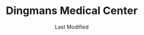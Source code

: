 ---
layout: location-page
date: Last Modified
description: "Local COVID-19 testing is available at Dingmans Medical Center in Dingmans Ferry, Pennsylvania, USA."
permalink: "locations/pennsylvania/dingmans-ferry/dingmans-medical-center/"
tags:
  - locations
  - pennsylvania
title: Dingmans Medical Center
uniqueName: dingmans-medical-center
state: Pennsylvania
stateAbbr: PA
hood: "Pike County"
address: "1592 Route 739 Ste:1"
city: "Dingmans Ferry"
zip: "18328"
zipsNearby: "07675 07677 07885 07981 07999 08888 08889 07095 07481 10451 10452 10453 10454 10455 10456 10457 10458 10459 10460 10461 10462 10463 10464 10465 10466 10467 10468 10469 10470 10471 10472 10473 10474 10475 10499 10001 10002 10003 10004 10005 10006 10007 10008 10009 10010 10011 10012 10013 10014 10016 10017 10018 10019 10020 10021 10022 10023 10024 10025 10026 10027 10028 10029 10030 10031 10032 10033 10034 07820 07401 07620 07821 08801 08802 07822 07001 08803 07920 07939 07002 07921 07823 07621 07922 07924 07825 07003 07403 08804 07005 08805 07826 07827 07890 08807 08808 07926 07828 07405 07829 07004 07006 07007 07830 07008 07009 07927 07831 07928 07930 07010 07011 07012 07013 07014 07015 08809 07624 07832 07016 07626 08810 07833 07627 07834 07801 07802 07803 07806 07869 07628 08812 08816 07936 07017 07018 07019 07020 08817 08818 08820 08837 08899 07201 07202 07203 07204 07205 07206 07207 07208 07407 07630 07631 07632 07021 07410 07022 07023 07931 08821 07836 08822 07932 07024 07416 07417 08823 08825 07026 07027 07933 07934 07837 08826 07028 07418 07838 07839 07935 07601 07602 07603 07604 07605 07606 07607 07608 07699 07840 07419 08827 07640 07029 07420 07641 07421 07842 08829 07422 08844 07642 07676 07030 07423 07843 07844 07845 08830 07097 07302 07303 07304 07305 07306 07307 07308 07310 07311 07395 07399 07846 07031 07032 07099 08832 08824 07033 07847 07848 07034 07849 07850 07851 08833 07852 07938 07035 07036 07424 07643 08834 07039 07644 07853 07428 07940 07430 07495 08835 07040 08836 07945 08840 08846 07855 07432 08848 07041 07946 08850 08852 07042 07043 07044 07645 07045 07950 07960 07961 07962 07963 07046 07856 07970 08853 07857 07101 07102 07103 07104 07105 07106 07107 07108 07109 07110 07111 07112 07114 07175 07184 07188 07189 07191 07192 07193 07195 07198 07199 08901 08902 08903 08904 08905 08906 08933 08989 07435 07646 07974 07860 07976 07047 07647 07648 07436 07438 07439 08858 07649 07050 07051 07052 07863 07650 07652 07653 07656 08859 07054 07055 07057 07501 07502 07503 07504 07505 07506 07507 07508 07509 07510 07511 07512 07513 07514 07522 07524 07533 07538 07543 07544 07977 07440 08861 08862 08863 08865 07058 08854 08855 08867 07059 07060 07061 07062 07063 07069 07978 07442 07444 07865 07064 07979 08868 07065 07066 07067 07446 08869 08870 07657 07660 07450 07451 07452 07456 07457 07661 07662 07663 07866 07068 07070 07071 07072 07073 07074 07075 07458 08871 08872 07870 07076 07094 07096 07077 07078 08873 08875 08890 08876 08879 08880 07079 07080 08882 07871 07081 07874 08885 08886 07875 07980 07460 07876 07901 07902 07461 07877 07878 07666 07670 08887 07082 07879 07083 07086 07087 07088 07462 07880 07463 07881 07465 07882 07470 07474 07090 07091 07092 07480 07093 10035 10036 10037 10038 10039 10040 10041 10043 10044 10045 10055 10060 10065 10069 10075 10080 10081 10087 10090 10095 10101 10102 10103 10104 10105 10106 10107 10108 10109 10110 10111 10112 10113 10114 10115 10116 10117 10118 10119 10120 10121 10122 10123 10124 10125 10126 10128 10129 10130 10131 10132 10133 10138 10150 10151 10152 10153 10154 10155 10156 10157 10158 10159 10160 10161 10162 10163 10164 10165 10166 10167 10168 10169 10170 10171 10172 10173 10174 10175 10176 10177 10178 10179 10185 10199 10203 10211 10212 10213 10242 10249 10256 10257 10258 10259 10260 10261 10265 10268 10269 10270 10271 10272 10273 10274 10275 10276 10277 10278 10279 10280 10281 10282 10285 10286 10292 12404 10501 10502 10503 10504 10505 12719 12508 10911 10507 10912 12720 10913 12721 10914 12411 12412 10510 10511 10915 12722 12723 12724 10916 12511 10917 10514 12512 10918 10919 12725 12515 12726 12727 10516 10920 12518 12520 12419 12420 10517 10519 10520 10521 12729 10522 12732 12428 10523 12429 12733 12734 12524 10921 10922 12736 12525 10923 10524 12527 12737 12738 10924 12740 10527 12435 10925 12741 10926 12742 10528 10530 10927 10532 12440 12528 10928 12743 10930 10931 12533 12745 10932 12537 12746 12747 10533 10535 12748 10933 10536 12749 12750 12446 12751 12752 10537 10538 12754 10540 12758 12759 12760 10541 10542 12542 10545 12543 10940 10941 12555 10546 12547 12548 10547 12762 10949 10950 10952 12549 12701 12777 10548 12763 10953 10549 10550 10551 10552 10553 10954 12458 12764 12765 12550 12551 12552 12553 10956 10958 10959 12561 10801 10802 10803 10804 10805 12766 10960 12767 12461 10962 10562 10963 10964 12768 10965 10566 10567 12769 10968 12566 10969 12568 10570 10970 12770 12771 12785 12601 12602 12603 12604 10577 10579 12471 12775 12575 12776 12472 12577 10583 10587 10588 10973 10974 12778 10589 12779 10910 10975 10976 12780 12483 10977 10979 12484 10980 10901 10981 12781 12783 10982 10983 10591 10984 10985 12784 10594 12486 10986 10987 10988 12584 10595 10989 10596 12586 12588 12589 12590 10990 10992 12489 10993 10994 12493 10996 10997 12494 10998 12786 10601 10602 10603 10604 10605 10606 10607 10610 12787 12788 12789 12790 10701 10702 10703 10704 10705 10706 10707 10708 10709 10710 10598 12791 12792 11351 11352 11354 11355 11356 11358 11367 11369 11370 11371 11372 11377 11378 11381 11390 11101 11102 11103 11104 11105 11106 11109 11120 10301 10302 10303 10304 10305 10306 10307 10308 10309 10310 10311 10312 10313 10314 13755 13756 13774 13783 08502 08504 08525 08528 08530 08540 08541 08542 08543 08544 08551 08553 08556 08557 08558 08559 18210 18101 18102 18103 18104 18105 18106 18109 18195 18320 18211 18012 18403 18212 18010 18013 18050 18321 18014 18405 18216 18015 18016 18017 18018 18020 18025 18610 18030 18031 18322 18813 18323 18324 18371 18373 18325 18407 18032 18034 18035 18410 18411 18413 18218 18036 18037 18326 18612 18690 18414 18415 18038 18327 18328 18221 18222 18039 18040 18042 18043 18044 18045 18301 18302 18046 18223 18330 18416 18049 18098 18099 18417 18419 18615 18420 18051 18421 18430 18453 18224 18053 18820 18331 18424 18425 18426 18427 18823 18225 18618 18428 18438 18201 18202 18055 18332 18431 18824 18621 18825 18433 18434 18229 18230 18826 18333 18058 18435 18436 18437 18624 18625 18439 18232 18440 18234 18059 18235 18001 18002 18003 18627 18060 18334 18062 18335 18063 18336 18443 18337 18340 18239 18341 18444 18342 18343 18344 18634 18064 18065 18240 18445 18066 18441 18446 18067 18068 18447 18448 18069 18449 18071 18244 18451 18452 18072 18640 18641 18642 18643 18644 18651 18347 18348 18349 18350 18346 18351 18454 18455 18456 18653 18352 18077 18457 18247 18353 18078 18354 18355 18501 18502 18503 18504 18505 18507 18508 18509 18510 18512 18515 18517 18518 18519 18540 18577 18654 18356 18458 18357 18079 18080 18459 18842 18460 18081 18461 18462 18463 18083 18360 18250 18370 18464 18372 18085 18465 18466 18086 18254 18087 18657 18469 18470 18088 18471 18472 18255 18052 18661 18473 18602 18701 18702 18703 18704 18705 18706 18707 18708 18709 18710 18711 18762 18764 18765 18766 18767 18769 18773 18091 18092 18910 18911 18913 18902 18933 18917 18920 18921 18926 18930 18931 18934 18935 18938 18942 18947 18949 18950 18951 18953 18955 18963 18968 18970 18972 18981 07182 07194 07309 07477 07983 08922 08988 10015 10046 10047 10048 10072 10079 10082 10094 10096 10098 10099 10149 10184 10196 10197 10557 10558 10571 10572 10943 11240 11244 11248 11254 11255 13837 18175 18514 18522" 
mapUrl: "http://maps.apple.com/?q=Dingmans+Medical+Center&address=1592+Route+739+Ste1,Dingmans+Ferry,Pennsylvania,18328"
locationType: Drive-thru
phone: "570-828-8000"
website: "https://dingmansmedical.com/covid-19-updates/"
onlineBooking: true
closed: undefined
closedUpdate: April 21st, 2020
notes: "By appointment only. Requires doctor's referral. For all members of the community. Requires phone screen."
days: Mondays
hours: 8AM-8PM
altDays: Tu-F
altHours: 8AM-5PM
ctaMessage: Schedule a test
ctaUrl: "https://dingmansmedical.com/covid-19-updates/"
---